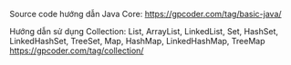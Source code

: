 Source code hướng dẫn Java Core: https://gpcoder.com/tag/basic-java/

Hướng dẫn sử dụng Collection: List, ArrayList, LinkedList, Set, HashSet, LinkedHashSet, TreeSet, Map, HashMap, LinkedHashMap, TreeMap 
https://gpcoder.com/tag/collection/

